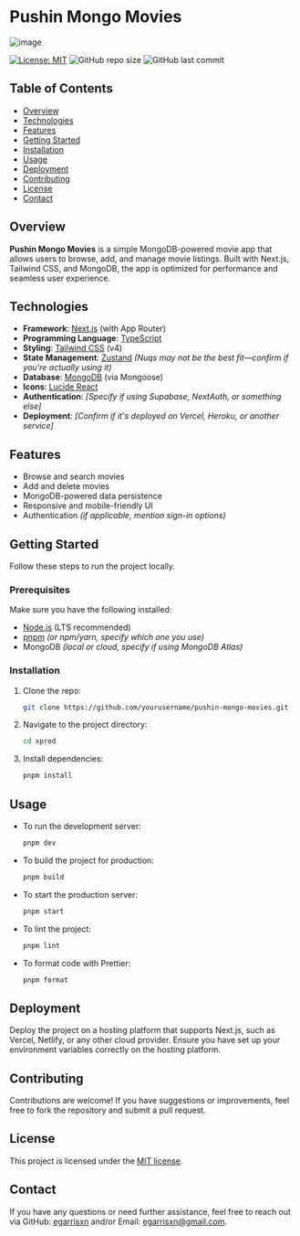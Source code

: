 # Pushin Mongo Movies

![image](https://github.com/user-attachments/assets/77300ff4-b7c4-4813-b74b-5c7ff40b40a5)

[![License: MIT](https://img.shields.io/badge/License-MIT-yellow.svg)](https://opensource.org/licenses/MIT)
![GitHub repo size](https://img.shields.io/github/repo-size/egarrisxn/pushin-mongo-movies)
![GitHub last commit](https://img.shields.io/github/last-commit/egarrisxn/pushin-mongo-movies)

## Table of Contents

- [Overview](#overview)
- [Technologies](#technologies)
- [Features](#features)
- [Getting Started](#getting-started)
- [Installation](#installation)
- [Usage](#usage)
- [Deployment](#deployment)
- [Contributing](#contributing)
- [License](#license)
- [Contact](#contact)

## Overview

**Pushin Mongo Movies** is a simple MongoDB-powered movie app that allows users
to browse, add, and manage movie listings. Built with Next.js, Tailwind CSS, and
MongoDB, the app is optimized for performance and seamless user experience.

## Technologies

- **Framework**: [Next.js](https://nextjs.org/) (with App Router)
- **Programming Language**: [TypeScript](https://www.typescriptlang.org/)
- **Styling**: [Tailwind CSS](https://tailwindcss.com/) (v4)
- **State Management**: [Zustand](https://github.com/pmndrs/zustand) _(Nuqs may
  not be the best fit—confirm if you're actually using it)_
- **Database**: [MongoDB](https://www.mongodb.com/) (via Mongoose)
- **Icons**: [Lucide React](https://lucide.dev/)
- **Authentication**: _[Specify if using Supabase, NextAuth, or something else]_
- **Deployment**: _[Confirm if it's deployed on Vercel, Heroku, or another
  service]_

## Features

- Browse and search movies
- Add and delete movies
- MongoDB-powered data persistence
- Responsive and mobile-friendly UI
- Authentication _(if applicable, mention sign-in options)_

## Getting Started

Follow these steps to run the project locally.

### Prerequisites

Make sure you have the following installed:

- [Node.js](https://nodejs.org/) (LTS recommended)
- [pnpm](https://pnpm.io/) _(or npm/yarn, specify which one you use)_
- MongoDB _(local or cloud, specify if using MongoDB Atlas)_

### Installation

1. Clone the repo:

   ```bash
   git clone https://github.com/yourusername/pushin-mongo-movies.git
   ```

2. Navigate to the project directory:

   ```bash
   cd xprod
   ```

3. Install dependencies:
   ```bash
   pnpm install
   ```

## Usage

- To run the development server:

  ```bash
  pnpm dev
  ```

- To build the project for production:

  ```bash
  pnpm build
  ```

- To start the production server:

  ```bash
  pnpm start
  ```

- To lint the project:

  ```bash
  pnpm lint
  ```

- To format code with Prettier:
  ```bash
  pnpm format
  ```

## **Deployment**

Deploy the project on a hosting platform that supports Next.js, such as Vercel,
Netlify, or any other cloud provider. Ensure you have set up your environment
variables correctly on the hosting platform.

## **Contributing**

Contributions are welcome! If you have suggestions or improvements, feel free to
fork the repository and submit a pull request.

## **License**

This project is licensed under the
[MIT license](https://opensource.org/licenses/MIT).

## **Contact**

If you have any questions or need further assistance, feel free to reach out via
GitHub: [egarrisxn](https://github.com/egarrisxn) and/or Email:
[egarrisxn@gmail.com](mailto:egarrisxn@gmail.com).
